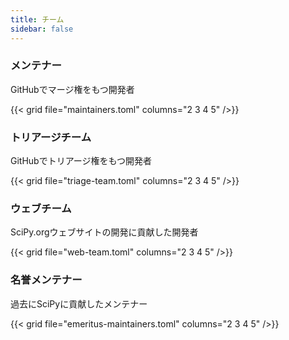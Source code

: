```yaml
---
title: チーム
sidebar: false
---
```


### メンテナー

GitHubでマージ権をもつ開発者

{{< grid file="maintainers.toml" columns="2 3 4 5" />}}

### トリアージチーム

GitHubでトリアージ権をもつ開発者

{{< grid file="triage-team.toml" columns="2 3 4 5" />}}

### ウェブチーム

SciPy.orgウェブサイトの開発に貢献した開発者

{{< grid file="web-team.toml" columns="2 3 4 5" />}}

### 名誉メンテナー

過去にSciPyに貢献したメンテナー

{{< grid file="emeritus-maintainers.toml" columns="2 3 4 5" />}}
